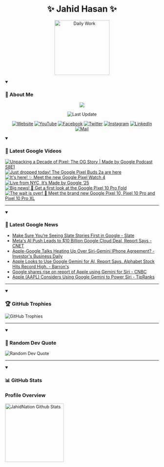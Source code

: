 <h1 align="center">✨ Jahid Hasan ✨</h1>
<p align="center">
  <img alt="Daily Work" height="180px" src="https://i.imgur.com/uhZdH9C.gif" />
</p>
<details open>
 <summary><h3>🌟 About Me</h3></summary>
<p align="center">
  <img src="https://readme-typing-svg.demolab.com/?lines=Even+if+I+fail,;I+have+to+finish,;What+I+started.;&font=Fira%20Code&center=true&width=500&height=50&color=00FF7F&vCenter=true&pause=1000&size=24" />
</p>

<p align="center">
  <img alt="Last Update" title="Last Update" src="https://img.shields.io/github/last-commit/jahidnation/jahidnation?logo=github&label=LAST+UPDATE&color=blueviolet&style=flat-square"/>
</p>

<p align="center">
  <a href="https://jahid.eu.org">
    <img alt="Website" title="Website" src="https://img.shields.io/badge/Website-000000?logo=Google-Chrome&logoColor=white&style=for-the-badge"/></a>
  <a href="https://youtube.com/@jahidnation">
    <img alt="YouTube" title="YouTube Channel" src="https://img.shields.io/badge/YouTube-FF0000?logo=YouTube&logoColor=white&style=for-the-badge"/></a>
  <a href="https://facebook.com/jahidnation">
    <img alt="Facebook" title="Facebook Page" src="https://img.shields.io/badge/Facebook-4267B2?logo=Facebook&logoColor=white&style=for-the-badge"/></a>
  <a href="https://twitter.com/jahidnation">
    <img alt="Twitter" title="Twitter Profile" src="https://img.shields.io/badge/X-000000?logo=x&logoColor=white&style=for-the-badge"/></a>
  <a href="https://instagram.com/jahidnation">
    <img alt="Instagram" title="Instagram Profile" src="https://img.shields.io/badge/Instagram-E4405F?logo=Instagram&logoColor=white&style=for-the-badge"/></a>
  <a href="https://linkedin.com/in/jahidnation">
    <img alt="LinkedIn" title="LinkedIn Profile" src="https://img.shields.io/badge/LinkedIn-0A66C2?logo=LinkedIn&logoColor=white&style=for-the-badge"/></a>
  <a href="https://mail.google.com/?hl=en&tf=cm&fs=1&to=mail@jahid.eu.org">
    <img alt="Mail" title="Mail Me" src="https://img.shields.io/badge/Email-D14836?logo=Gmail&logoColor=white&style=for-the-badge"/></a>
</p>

</details>

<details open>
 <summary><h3>🎥 Latest Google Videos</h3></summary>

<!-- BEGIN VID -->
<a href="https://www.youtube.com/watch?v=ddKaRQRVer4">
  <picture>
    <source media="(prefers-color-scheme: dark)" srcset="https://ytcards.demolab.com/?id=ddKaRQRVer4&title=Unpacking+a+Decade+of+Pixel%3A+The+OG+Story+%7C+Made+by+Google+Podcast+S8E1&lang=en&timestamp=1755727307&background_color=%230d1117&title_color=%23ffffff&stats_color=%23dedede&max_title_lines=1&width=250&border_radius=5&duration=1441">
    <img src="https://ytcards.demolab.com/?id=ddKaRQRVer4&title=Unpacking+a+Decade+of+Pixel%3A+The+OG+Story+%7C+Made+by+Google+Podcast+S8E1&lang=en&timestamp=1755727307&background_color=%23ffffff&title_color=%2324292f&stats_color=%2357606a&max_title_lines=1&width=250&border_radius=5&duration=1441" alt="Unpacking a Decade of Pixel: The OG Story | Made by Google Podcast S8E1" title="Unpacking a Decade of Pixel: The OG Story | Made by Google Podcast S8E1">
  </picture>
</a>
<a href="https://www.youtube.com/shorts/S1pCFRyGCdY">
  <picture>
    <source media="(prefers-color-scheme: dark)" srcset="https://ytcards.demolab.com/?id=S1pCFRyGCdY&title=Just+dropped+today%21+The+Google+Pixel+Buds+2a+are+here&lang=en&timestamp=1755718687&background_color=%230d1117&title_color=%23ffffff&stats_color=%23dedede&max_title_lines=1&width=250&border_radius=5&duration=14">
    <img src="https://ytcards.demolab.com/?id=S1pCFRyGCdY&title=Just+dropped+today%21+The+Google+Pixel+Buds+2a+are+here&lang=en&timestamp=1755718687&background_color=%23ffffff&title_color=%2324292f&stats_color=%2357606a&max_title_lines=1&width=250&border_radius=5&duration=14" alt="Just dropped today! The Google Pixel Buds 2a are here" title="Just dropped today! The Google Pixel Buds 2a are here">
  </picture>
</a>
<a href="https://www.youtube.com/shorts/_5lxm9DUGTg">
  <picture>
    <source media="(prefers-color-scheme: dark)" srcset="https://ytcards.demolab.com/?id=_5lxm9DUGTg&title=It%27s+here%21+%E2%9C%A8+Meet+the+new+Google+Pixel+Watch+4&lang=en&timestamp=1755714824&background_color=%230d1117&title_color=%23ffffff&stats_color=%23dedede&max_title_lines=1&width=250&border_radius=5&duration=72">
    <img src="https://ytcards.demolab.com/?id=_5lxm9DUGTg&title=It%27s+here%21+%E2%9C%A8+Meet+the+new+Google+Pixel+Watch+4&lang=en&timestamp=1755714824&background_color=%23ffffff&title_color=%2324292f&stats_color=%2357606a&max_title_lines=1&width=250&border_radius=5&duration=72" alt="It's here! ✨ Meet the new Google Pixel Watch 4" title="It's here! ✨ Meet the new Google Pixel Watch 4">
  </picture>
</a>
<a href="https://www.youtube.com/watch?v=06b4UeDcQbE">
  <picture>
    <source media="(prefers-color-scheme: dark)" srcset="https://ytcards.demolab.com/?id=06b4UeDcQbE&title=Live+from+NYC%2C+It%E2%80%99s+Made+by+Google+%E2%80%9825&lang=en&timestamp=1755714155&background_color=%230d1117&title_color=%23ffffff&stats_color=%23dedede&max_title_lines=1&width=250&border_radius=5&duration=4615">
    <img src="https://ytcards.demolab.com/?id=06b4UeDcQbE&title=Live+from+NYC%2C+It%E2%80%99s+Made+by+Google+%E2%80%9825&lang=en&timestamp=1755714155&background_color=%23ffffff&title_color=%2324292f&stats_color=%2357606a&max_title_lines=1&width=250&border_radius=5&duration=4615" alt="Live from NYC, It’s Made by Google ‘25" title="Live from NYC, It’s Made by Google ‘25">
  </picture>
</a>
<a href="https://www.youtube.com/shorts/DVzY3f0NLUY">
  <picture>
    <source media="(prefers-color-scheme: dark)" srcset="https://ytcards.demolab.com/?id=DVzY3f0NLUY&title=Big+news%21+%F0%9F%93%A3+Get+a+first+look+at+the+Google+Pixel+10+Pro+Fold&lang=en&timestamp=1755712414&background_color=%230d1117&title_color=%23ffffff&stats_color=%23dedede&max_title_lines=1&width=250&border_radius=5&duration=74">
    <img src="https://ytcards.demolab.com/?id=DVzY3f0NLUY&title=Big+news%21+%F0%9F%93%A3+Get+a+first+look+at+the+Google+Pixel+10+Pro+Fold&lang=en&timestamp=1755712414&background_color=%23ffffff&title_color=%2324292f&stats_color=%2357606a&max_title_lines=1&width=250&border_radius=5&duration=74" alt="Big news! 📣 Get a first look at the Google Pixel 10 Pro Fold" title="Big news! 📣 Get a first look at the Google Pixel 10 Pro Fold">
  </picture>
</a>
<a href="https://www.youtube.com/shorts/1DElztxF3VA">
  <picture>
    <source media="(prefers-color-scheme: dark)" srcset="https://ytcards.demolab.com/?id=1DElztxF3VA&title=The+wait+is+over%21++%F0%9F%8E%89++Meet+the+brand+new+Google+Pixel+10%2C+Pixel+10+Pro+and+Pixel+10+Pro+XL&lang=en&timestamp=1755710655&background_color=%230d1117&title_color=%23ffffff&stats_color=%23dedede&max_title_lines=1&width=250&border_radius=5&duration=78">
    <img src="https://ytcards.demolab.com/?id=1DElztxF3VA&title=The+wait+is+over%21++%F0%9F%8E%89++Meet+the+brand+new+Google+Pixel+10%2C+Pixel+10+Pro+and+Pixel+10+Pro+XL&lang=en&timestamp=1755710655&background_color=%23ffffff&title_color=%2324292f&stats_color=%2357606a&max_title_lines=1&width=250&border_radius=5&duration=78" alt="The wait is over!  🎉  Meet the brand new Google Pixel 10, Pixel 10 Pro and Pixel 10 Pro XL" title="The wait is over!  🎉  Meet the brand new Google Pixel 10, Pixel 10 Pro and Pixel 10 Pro XL">
  </picture>
</a>
<!-- END VID -->

---

</details>

<details open>
 <summary><h3>📝 Latest Google News</h3></summary>

<!-- BLOG-POST-LIST:START -->
- [Make Sure You’re Seeing Slate Stories First in Google - Slate](https://news.google.com/rss/articles/CBMiiAFBVV95cUxQdDI4bGtCWDN5dy1zcEdxUnZVUjhRWVRjVmhiWmFBcEtHZHBUT3pMdXRFSHBQR0lUeUUwc0FUSWg3LVl5NzEzTG1zdDdOZkhQeDJPZFpUNlBBSjA5UVFsVi1Lc3dMaGRQYmRCWGVuSFRnZGU2NmVGbTNKUGNaX1J4Z0FuQ053aXFj?oc=5)
- [Meta&#39;s AI Push Leads to $10 Billion Google Cloud Deal, Report Says - CNET](https://news.google.com/rss/articles/CBMisgFBVV95cUxNd0JSc25EM1p5QWN2QldDSEVqLXJJa0drakRMV0l1aXgwQmVDb2MyNGFjcVphbXQyT1ZLS2tveHYxbW5jRVJaNnhYamM5WDI3bU1XR0NjZjZrWVhYcTJ2VFhZNC04dWdlRHQzUVpDTjFaZUI3cmtkM3lGU2Y4dTRjWVIyV1JoTnhlanNTMjZTYkRIb1BvUk4zSlF2bGlFQW81SWh0ZlZaOHFMZTNJNVIyc3F3?oc=5)
- [Apple-Google Talks Heating Up Over Siri-Gemini IPhone Agreement? - Investor&#39;s Business Daily](https://news.google.com/rss/articles/CBMinAFBVV95cUxPdFpiYmx5VDNoX1Y0bkVlNk1VWlo2X2ZubTdhZmlPVUctS2tvaGl0c2RyeGd4UlBwRXZyS2JkcDVkLWotSkg1c3l2X080SGxpUy11TDZlUjdXdzVCMjMxQkl1N1VqMHpJbUhULTVPZXhWeHhkSlI1TkFiM2o2c2NWMWFMTjNiQVRSOGt0SHY0N3ZOaVJ4VF93dWJFWDg?oc=5)
- [Apple Looks to Use Google Gemini for AI, Report Says. Alphabet Stock Hits Record High. - Barron&#39;s](https://news.google.com/rss/articles/CBMiggFBVV95cUxNUjJIRm12NmVkcWdJQzNhQVl2cGRqVnREOWs5dDZtQXR6a1lCZ29DX2ZEYk9TeVMwVEozaHI2Z3pvMlpsd2lzVmpyUnBOWnBxdlV0UEotNW50Q0JLZTFWSEkxNFB1UlZKWHRNeGViTVNROTRrU2I0c0Fra3RGSDFpQXN3?oc=5)
- [Google shares rise on report of Apple using Gemini for Siri - CNBC](https://news.google.com/rss/articles/CBMinAFBVV95cUxQcy1WbU5WLXdQV3hENW9aaUdwdHNaUmVSZjZWSHhUVzBnMW5yVHVaaVQ5OXgzNGc2LWhYWERqczhBYVhKV3JfVEFlR3BsaG9GMV9hRm85ekZxVjNBT0NEX0RyRHpUdDJkZ3RBc2N2MDF4am9tOWZ2SUtuTUNLcTltSnN3QUF1dHBjeS0xUzY0TkpLcmZORTNwQVlsREXSAaIBQVVfeXFMUDV4ZDNPa0lGQjdMU1l4amVZaE5BczRleS1OYWJTWDI0Ml90V3VZX0RYdkszamxQeXRpYmVVV3hhRy16SHNPMFpoWXlfOW54VFVCLXcxYTBrTGhvU3YycHRZWXhqazJNWVppOUxLSHctQjlCTFcyeEJRTnNEWWtabjFVbXdfNHNIblotZW5xV1BXT3hJOEdfbDQ2V1BXSTRpMWRn?oc=5)
- [Apple &lpar;AAPL&rpar; Considers Using Google Gemini to Power Siri - TipRanks](https://news.google.com/rss/articles/CBMijAFBVV95cUxONFpFX0VCd0dxd1lMQW1FTU00Tm4yRndTYzVsUDQxRHhyRGpDRG85OEYtbmMxU2FqNmlxcjV5bDVOVVdPd3BsWVpad241WVVubUxNRWMwaEVMYVZzaWNLZGhIZ1UtcVdrXzE2VDZ5WHBxdlM2U1dmMDJtV3hlWHhXVkhQbktfd3Nta0ZXcw?oc=5)
<!-- BLOG-POST-LIST:END -->

---

</details>

<details open>
 <summary><h3>🏆 GitHub Trophies</h3></summary>

<img alt="GitHub Trophies" title="GitHub Trophies" src="https://github-profile-trophy.vercel.app/?username=jahidnation&column=8&theme=gruvbox&no-frame=true"/>

---

</details>

<details open>
 <summary><h3>💬 Random Dev Quote</h3></summary>

<img alt="Random Dev Quote" title="Random Dev Quote" src="https://quotes-github-readme.vercel.app/api?type=horizontal&theme=radical"/>

---

</details>

<details open> 
  <summary><h3>📊 GitHub Stats</h3></summary>

  <h3>Profile Overview</h3>
  <p>
  <img alt="JahidNation Github Stats" src="https://denvercoder1-github-readme-stats.vercel.app/api/?username=jahidnation&show_icons=true&include_all_commits=true&count_private=true&theme=react&hide_border=true&bg_color=1F222E&title_color=F85D7F&icon_color=F8D866" height="192px"/>
  </p>


